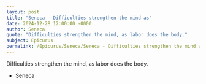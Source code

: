 ```yaml
---
layout: post
title: "Seneca - Difficulties strengthen the mind as"
date: 2024-12-28 12:00:00 -0000
author: Seneca
quote: "Difficulties strengthen the mind, as labor does the body."
subject: Epicurus
permalink: /Epicurus/Seneca/Seneca - Difficulties strengthen the mind as
---
```


Difficulties strengthen the mind, as labor does the body.

- Seneca
